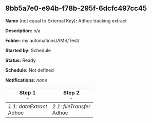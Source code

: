## 9bb5a7e0-e94b-f78b-295f-6dcfc497cc45

**Name** (not equal to External Key)**:** Adhoc tracking extract

**Description:** n/a

**Folder:** my automations/AMS/Test/

**Started by:** Schedule

**Status:** Ready

**Schedule:** Not defined

**Notifications:** _none_


| Step 1<br>_<small>-</small>_ | Step 2<br>_<small>-</small>_ |
| --- | --- |
| _1.1: dataExtract_<br>Adhoc | _2.1: fileTransfer_<br>Adhoc |
